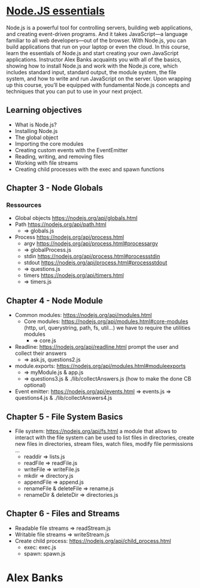 # [Node.JS essentials](https://www.linkedin.com/learning-login/share?forceAccount=false&redirect=https://www.linkedin.com/learning/node-js-essential-training-2?trk=share_ent_url&shareId=EBsS0f3uTkukgW5hwlWDgg%253D%253D)

Node.js is a powerful tool for controlling servers, building web applications, and creating event-driven programs. And it takes JavaScript—a language familiar to all web developers—out of the browser. With Node.js, you can build applications that run on your laptop or even the cloud. In this course, learn the essentials of Node.js and start creating your own JavaScript applications. Instructor Alex Banks acquaints you with all of the basics, showing how to install Node.js and work with the Node.js core, which includes standard input, standard output, the module system, the file system, and how to write and run JavaScript on the server. Upon wrapping up this course, you’ll be equipped with fundamental Node.js concepts and techniques that you can put to use in your next project.

## Learning objectives

- What is Node.js?
- Installing Node.js
- The global object
- Importing the core modules
- Creating custom events with the EventEmitter
- Reading, writing, and removing files
- Working with file streams
- Creating child processes with the exec and spawn functions

## Chapter 3 - Node Globals

### Ressources

- Global objects https://nodejs.org/api/globals.html
- Path https://nodejs.org/api/path.html
  - => globals.js
- Process https://nodejs.org/api/process.html
  - argv https://nodejs.org/api/process.html#processargv
  - => globalProcess.js
  - stdin https://nodejs.org/api/process.html#processstdin
  - stdout https://nodejs.org/api/process.html#processstdout
  - => questions.js
  - timers https://nodejs.org/api/timers.html
  - => timers.js

## Chapter 4 - Node Module

- Common modules: https://nodejs.org/api/modules.html
  - Core modules: https://nodejs.org/api/modules.html#core-modules
    (http, url, querystring, path, fs, util...)
    we have to require the utilities modules
    - => core.js
- Readline: https://nodejs.org/api/readline.html
  prompt the user and collect their answers
  - => ask.js, questions2.js
- module.exports: https://nodejs.org/api/modules.html#moduleexports
  - => myModule.js & app.js
  - => questions3.js & ./lib/collectAnswers.js (how to make the done CB optional)
- Event emitter: https://nodejs.org/api/events.html
  => events.js
  => questions4.js & ./lib/collectAnswers4.js

## Chapter 5 - File System Basics

- File system: https://nodejs.org/api/fs.html
  a module that allows to interact with the file system
  can be used to list files in directories, create new files in directories,
  stream files, watch files, modify file permissions ...
  - readdir => lists.js
  - readFile => readFile.js
  - writeFile => writeFile.js
  - mkdir => directory.js
  - appendFile => append.js
  - renameFile & deleteFile => rename.js
  - renameDir & deleteDir => directories.js

## Chapter 6 - Files and Streams

- Readable file streams => readStream.js
- Writable file streams => writeStream.js
- Create child process: https://nodejs.org/api/child_process.html
  - exec: exec.js
  - spawn: spawn.js

# Alex Banks
